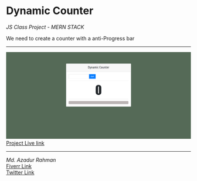 # Dynamic Counter
*JS Class Project - MERN STACK*

We need to create a counter with a anti-Progress bar


- - - 
![Prject Image](dynamic_counter.png)
[Project Live link](https://cpazad.github.io/dynamic_counter/)
- - -
*Md. Azadur Rahman* <br>
[Fiverr Link](https://www.fiverr.com/cpazad)<br>
[Twitter Link](https://twitter.com/freedombyte)
